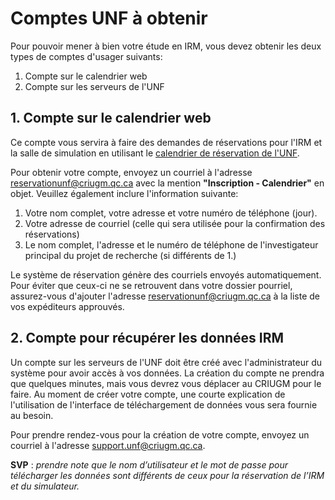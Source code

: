 # Comptes UNF à obtenir

Pour pouvoir mener à bien votre étude en IRM, vous devez obtenir les deux types
de comptes d'usager suivants:

1. Compte sur le calendrier web
2. Compte sur les serveurs de l'UNF

## 1. Compte sur le calendrier web

Ce compte vous servira à faire des demandes de réservations pour l'IRM et
la salle de simulation en utilisant le
<a href="http://reservationunf.criugm.qc.ca/main.php?" target="blank">calendrier de réservation de l'UNF</a>.

Pour obtenir votre compte, envoyez un courriel à l'adresse
<a href="mailto:reservationunf@criugm.qc.ca?subject=Inscription - Calendrier">
reservationunf@criugm.qc.ca</a> avec la mention **"Inscription - Calendrier"**
en objet. Veuillez également inclure l'information suivante:

1. Votre nom complet, votre adresse et votre numéro de téléphone (jour).
2. Votre adresse de courriel (celle qui sera utilisée pour la confirmation des
  réservations)
3. Le nom complet, l'adresse et le numéro de téléphone de l'investigateur
principal du projet de recherche (si différents de 1.)

Le système de réservation génère des courriels envoyés automatiquement. Pour éviter que ceux-ci ne se retrouvent dans votre dossier pourriel, assurez-vous d'ajouter l'adresse reservationunf@criugm.qc.ca à la liste de vos expéditeurs approuvés.


## 2. Compte pour récupérer les données IRM

Un compte sur les serveurs de l'UNF doit être créé avec l'administrateur du
système pour avoir accès à vos données. La création du compte ne prendra que
quelques minutes, mais vous devrez vous déplacer au CRIUGM pour le faire. Au
moment de créer votre compte, une courte explication de l'utilisation de
l'interface de téléchargement de données vous sera fournie au besoin.

Pour prendre rendez-vous pour la création de votre compte, envoyez un courriel
à l'adresse <a href="mailto:support.unf@criugm.qc.ca?subject=Création de compte">
support.unf@criugm.qc.ca</a>.

**SVP** : *prendre note que le nom d’utilisateur et le mot de passe pour
télécharger les données sont différents de ceux pour la réservation de l’IRM
et du simulateur.*
